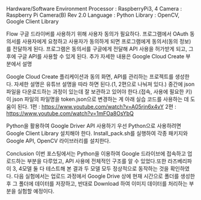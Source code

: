 Hardware/Software Environment
Processor : RaspberryPi3, 4
Camera : Raspberry Pi Camera(B) Rev 2.0
Language : Python
Library : OpenCV, Google Client Library

Flow
구글 드라이버를 사용하기 위해 사용자 동의가 필요하다.
프로그램에서 OAuth 동의서를 사용자에게 요청하고 사용자가 동의하게 되면 프로그램에게 동의서(동의 정보)를 전달하게 된다. 프로그램은 동의서를 구글에게 전달해 API 사용을 허가받게 되고, 그 후에 구글 API를 사용할 수 있게 된다.
추가 자세한 내용은 Google Cloud Create 부분에서 설명

Google Cloud Create
플리케이션과 동의 화면, API를 관리하는 프로젝트를 생성한다.
자세한 설명은 유튜브 설명을 따라 하면 된다.(1, 2편으로 나눠져 있다.)
중간에 json 파일을 다운로드하는 과정이 있는데 잘 보관하고 있어야 한다.(접속, 사용에 필요한 키)
이 json 파일의 파일명을 token.json으로 변경하는 게 아래 실습 코드를 사용하는 데 도움이 된다.
1편 : https://www.youtube.com/watch?v=A05rjn6x4vY
2편 : https://www.youtube.com/watch?v=1mFOa8OsYbQ

Python을 활용하여 Google Driver API 사용하기
우선 Python으로 사용하려면 Google Client Library 설치해야 한다.
Install_pack.sh를 실행하여 각종 패키지와 Google API, OpenCV 라이브러리를 설치한다.

Conclusion
이번 포스팅에서는 Python을 이용하여 Google 드라이브에 접속하고 업로드하는 부분을 다루었고, API 사용에 전체적인 구조를 알 수 있었다.또한 라즈베리파이 3, 4모델 둘 다 테스트해 본 결과 두 모델 모두 정상적으로 동작하는 것을 확인하였다.
다음 실험에서는 업로드 과정에서 Google Drive 상에 현재 시간으로 폴더를 생성한 후 그 폴더에 데이터를 저장하고, 반대로 Download 하여 이미지 데이터를 처리하는 부분을 실험할 예정이다.
